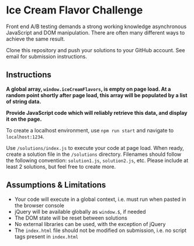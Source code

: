# Ice Cream Flavor Challenge

Front end A/B testing demands a strong working knowledge asynchronous JavaScript and DOM manipulation. There are often many different ways to achieve the same result.

Clone this repository and push your solutions to your GitHub account. See email for submission instructions.

## Instructions

**A global array, `window.iceCreamFlavors`, is empty on page load. At a random point shortly after page load, this array will be populated by a list of string data.**

**Provide JavaScript code which will reliably retrieve this data, and display it on the page.**

To create a localhost environment, use `npm run start` and navigate to `localhost:1234`.

Use `/solutions/index.js` to execute your code at page load. When ready, create a solution file in the `/solutions` directory. Filenames should follow the following convention: `solution1.js`, `solution2.js`, etc. Please include at least 2 solutions, but feel free to create more.

## Assumptions & Limitations

- Your code will execute in a global context, i.e. must run when pasted in the browser console
- jQuery will be available globally as `window.$`, if needed
- The DOM state will be reset between solutions
- No external libraries can be used, with the exception of jQuery
- The `index.html` file should not be modified on submission, i.e. no script tags present in `index.html`
